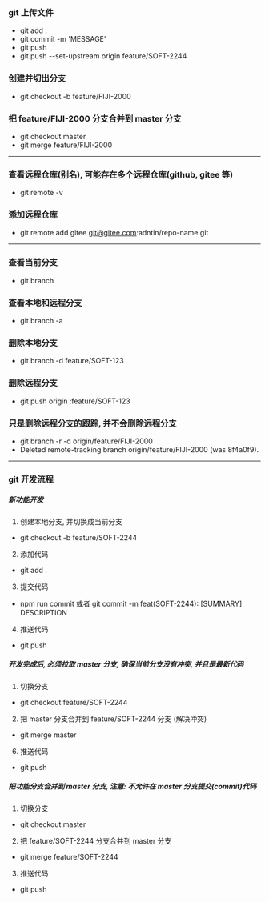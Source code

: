 ### git 上传文件

- git add .
- git commit -m 'MESSAGE'
- git push
- git push --set-upstream origin feature/SOFT-2244

### 创建并切出分支

- git checkout -b feature/FIJI-2000

### 把 feature/FIJI-2000 分支合并到 master 分支

- git checkout master
- git merge feature/FIJI-2000

---

### 查看远程仓库(别名), 可能存在多个远程仓库(github, gitee 等)

- git remote -v

### 添加远程仓库

- git remote add gitee git@gitee.com:adntin/repo-name.git

---

### 查看当前分支

- git branch

### 查看本地和远程分支

- git branch -a

### 删除本地分支

- git branch -d feature/SOFT-123

### 删除远程分支

- git push origin :feature/SOFT-123

### 只是删除远程分支的跟踪, 并不会删除远程分支

- git branch -r -d origin/feature/FIJI-2000
- Deleted remote-tracking branch origin/feature/FIJI-2000 (was 8f4a0f9).

---

### git 开发流程

##### 新功能开发

1. 创建本地分支, 并切换成当前分支

- git checkout -b feature/SOFT-2244

2. 添加代码

- git add .

3. 提交代码

- npm run commit 或者 git commit -m feat(SOFT-2244): [SUMMARY] DESCRIPTION

4. 推送代码

- git push

##### 开发完成后, 必须拉取 master 分支, 确保当前分支没有冲突, 并且是最新代码

1. 切换分支

- git checkout feature/SOFT-2244

2. 把 master 分支合并到 feature/SOFT-2244 分支 (解决冲突)

- git merge master

6. 推送代码

- git push

##### 把功能分支合并到 master 分支, 注意: 不允许在 master 分支提交(commit)代码

1. 切换分支

- git checkout master

2. 把 feature/SOFT-2244 分支合并到 master 分支

- git merge feature/SOFT-2244

3. 推送代码

- git push
